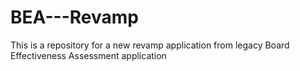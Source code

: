 # BEA---Revamp
This is a repository for a new revamp application from legacy Board Effectiveness Assessment application
